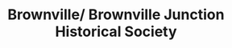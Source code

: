 ---
layout: repo
title: "Brownville/ Brownville Junction Historical Society"
id: 2508
permalink: repos/2508/
---
